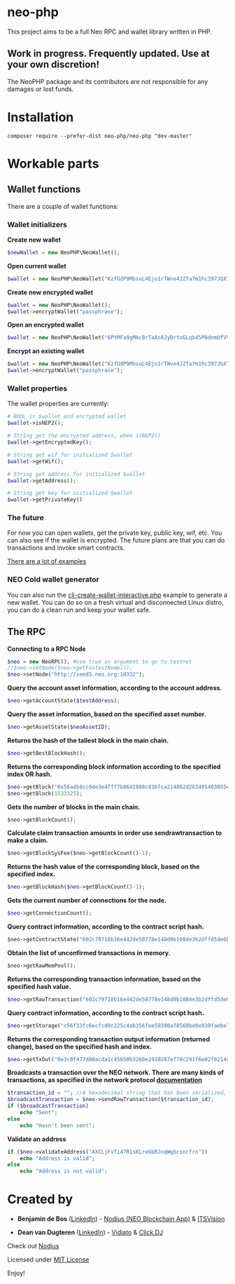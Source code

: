 # neo-php
This project aims to be a full Neo RPC and wallet library written in PHP.

## Work in progress. Frequently updated. Use at your own discretion!

The NeoPHP package and its contributors are not responsible for any damages or lost funds.

# Installation
```
composer require --prefer-dist neo-php/neo-php "dev-master"
```

# Workable parts

## Wallet functions
There are a couple of wallet functions:

### Wallet initializers

**Create new wallet**
```php
$newWallet = new NeoPHP\NeoWallet();
```

**Open current wallet**
```php
$wallet = new NeoPHP\NeoWallet("KzfUdP9MbsuL4Ejo1rTWve4JZfa7m1hc397JGXTHhNqJDAqMxZYu");
```

**Create new encrypted wallet**
```php
$wallet = new NeoPHP\NeoWallet();
$wallet->encryptWallet("passphrase");
```

**Open an encrypted wallet**
```php
$wallet = new NeoPHP\NeoWallet("6PYMFa9gMAcBrTaAs8JyDrtoGLqb45P8dnmUfVVNcfLd9xKUdffSNfKWKp","passphrase");
```

**Encrypt an existing wallet**
```php
$wallet = new NeoPHP\NeoWallet("KzfUdP9MbsuL4Ejo1rTWve4JZfa7m1hc397JGXTHhNqJDAqMxZYu");
$wallet->encryptWallet("passphrase");
```

### Wallet properties
The wallet properties are currently:

```php
# BOOL is $wallet and encrypted wallet
$wallet->isNEP2();

# String get the encrypted address, when isNEP2()
$wallet->getEncryptedKey();

# String get wif for initialized $wallet
$wallet->getWif();

# String get address for initialized $wallet
$wallet->getAddress();

# String get key for initialized $wallet
$wallet->getPrivateKey()
```

### The future
For now you can open wallets, get the private key, public key, wif, etc. You can also see if the wallet is encrypted. The future plans are that you can do transactions and invoke smart contracts.

[There are a lot of examples](https://github.com/ITSVision/neo-php/tree/master/examples/)

### NEO Cold wallet generator
You can also run the [cli-create-wallet-interactive.php](https://github.com/ITSVision/neo-php/blob/master/examples/cli-create-wallet-interactive.php) example to generate a new wallet. You can do so on a fresh virtual and disconnected Linux distro, you can do a clean run and keep your wallet safe.

## The RPC

**Connecting to a RPC Node**
```php
$neo = new NeoRPC(); #use true as argument to go to testnet
//$neo->setNode($neo->getFastestNode());
$neo->setNode("http://seed5.neo.org:10332");
```

**Query the account asset information, according to the account address.**

```php
$neo->getAccountState($testAddress);
```

**Query the asset information, based on the specified asset number.**

```php
$neo->getAssetState($neoAssetID);
```

**Returns the hash of the tallest block in the main chain.**

```php
$neo->getBestBlockHash();
```

**Returns the corresponding block information according to the specified index OR hash.**
```php
$neo->getBlock("0x56adb8cc0de3e4fff7b8641988c83bfca214802d263495403055efdd437234c4");
$neo->getBlock(1533325);
```

**Gets the number of blocks in the main chain.**

```php
$neo->getBlockCount();
```

**Calculate claim transaction amounts in order use sendrawtransaction to make a claim.**

```php
$neo->getBlockSysFee($neo->getBlockCount()-1);
```

**Returns the hash value of the corresponding block, based on the specified index.**

```php
$neo->getBlockHash($neo->getBlockCount()-1);
```

**Gets the current number of connections for the node.**

```php
$neo->getConnectionCount();
```

**Query contract information, according to the contract script hash.**

```php
$neo->getContractState("602c79718b16e442de58778e148d0b1084e3b2dffd5de6b7b16cee7969282de7");
```

**Obtain the list of unconfirmed transactions in memory.**

```php
$neo->getRawMemPool();
```

**Returns the corresponding transaction information, based on the specified hash value.**

```php
$neo->getRawTransaction("602c79718b16e442de58778e148d0b1084e3b2dffd5de6b7b16cee7969282de7",true);
```

**Query contract information, according to the contract script hash.**

```php
$neo->getStorage("c56f33fc6ecfcd0c225c4ab356fee59390af8560be0e930faebe74a6daff7c9b", "74657374");
```

**Returns the corresponding transaction output information (returned change), based on the specified hash and index.**

```php
$neo->getTxOut("0e3c0f477d80acda1c45650b3260e2410287ef78c291f6e02f0214daca2bd2cf",0);
```

**Broadcasts a transaction over the NEO network. There are many kinds of transactions, as specified in the network protocol [documentation](http://docs.neo.org/en-us/node/network-protocol.html)**
```php
$transaction_id = ""; //A hexadecimal string that has been serialized, after the signed transaction in the program.
$broadcastTransaction = $neo->sendRawTransaction($transaction_id);
if ($broadcastTransaction)
	echo "Sent";
else
	echo "Hasn't been sent";
```

**Validate an address**
```php
if ($neo->validateAddress("AXCLjFvfi47R1sKLrebbRJnqWgbcsncfro"))
	echo "Address is valid";
else
	echo "Address is not valid";
```

# Created by
* **Benjamin de Bos** ([LinkedIn](https://www.linkedin.com/in/benjamindebos/)) - [Nodius (NEO Blockchain App)](https://github.com/ITSVision/Nodius) & [ITSVision](https://github.com/ITSVision)

* **Dean van Dugteren** ([LinkedIn](https://www.linkedin.com/in/deanpress/)) - [Vidiato](https://vidiato.com) & [Click.DJ](https://click.dj)

Check out [Nodius](https://github.com/ITSVision/Nodius)

Licensed under [MIT License](License)

Enjoy!

